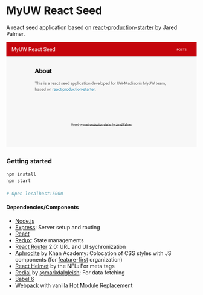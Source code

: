 # MyUW React Seed

A react seed application based on [react-production-starter](https://github.com/jaredpalmer/react-production-starter) by Jared Palmer.

![Screenshot](screenshot-react-seed.png)

### Getting started
```bash
npm install
npm start

# Open localhost:5000
```

#### Dependencies/Components
 - [Node.js](https://nodejs.org/en/)
 - [Express](https://github.com/expressjs/express): Server setup and routing
 - [React](https://github.com/facebook/react)
 - [Redux](https://github.com/reactjs/redux): State managements
 - [React Router](https://github.com/reactjs/react-router) 2.0: URL and UI sychronization
 - [Aphrodite](https://github.com/Khan/aphrodite) by Khan Academy: Colocation of CSS styles with JS components (for [feature-first](https://medium.com/front-end-hacking/the-secret-to-organization-in-functional-programming-913484e85fc9#.ciq01zdgy) organization)
 - [React Helmet](https://github.com/nfl/react-helmet) by the NFL: For meta tags
 - [Redial](https://github.com/markdalgleish/redial) by [@markdalgleish](https://twitter.com/markdalgleish): For data fetching
 - [Babel 6](https://github.com/babel/babel)
 - [Webpack](https://github.com/webpack/webpack) with vanilla Hot Module Replacement

